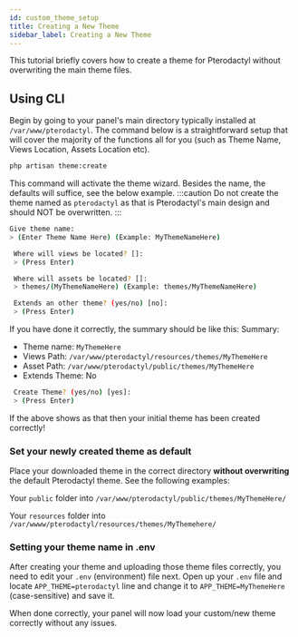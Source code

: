 ```yaml
---
id: custom_theme_setup
title: Creating a New Theme
sidebar_label: Creating a New Theme
---
```

This tutorial briefly covers how to create a theme for Pterodactyl without overwriting the main theme files.

## Using CLI
Begin by going to your panel's main directory typically installed at `/var/www/pterodactyl`. The command below is a straightforward setup that will cover
the majority of the functions all for you (such as Theme Name, Views Location, Assets Location etc).

``` bash
php artisan theme:create
```

This command will activate the theme wizard. Besides the name, the defaults will suffice, see the below example.
:::caution Do not create the theme named as `pterodactyl` as that is Pterodactyl's main design and should NOT be overwritten.
:::

``` bash
Give theme name:
> (Enter Theme Name Here) (Example: MyThemeNameHere)

 Where will views be located? []:
 > (Press Enter)

 Where will assets be located? []:
 > themes/(MyThemeNameHere) (Example: themes/MyThemeNameHere)

 Extends an other theme? (yes/no) [no]:
 > (Press Enter)
```

If you have done it correctly, the summary should be like this:
Summary:

- Theme name: `MyThemeHere`
- Views Path: `/var/www/pterodactyl/resources/themes/MyThemeHere`
- Asset Path: `/var/www/pterodactyl/public/themes/MyThemeHere`
- Extends Theme: No

```bash
 Create Theme? (yes/no) [yes]:
 > (Press Enter)
```

If the above shows as that then your initial theme has been created correctly!

### Set your newly created theme as default
Place your downloaded theme in the correct directory **without overwriting** the default Pterodactyl theme. See the following examples:

Your `public` folder into `/var/www/pterodactyl/public/themes/MyThemeHere/`

Your `resources` folder into `/var/wwww/pterodactyl/resources/themes/MyThemehere/`

### Setting your theme name in .env
After creating your theme and uploading those theme files correctly, you need to edit your `.env` (environment) file next.
Open up your `.env` file and locate `APP_THEME=pterodactyl` line and change it to `APP_THEME=MyThemeHere` (case-sensitive) and save it.

When done correctly, your panel will now load your custom/new theme correctly without any issues.

